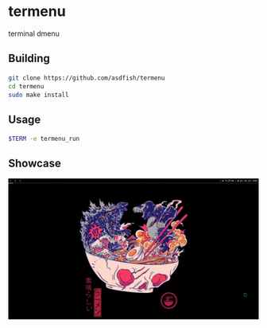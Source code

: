 # termenu
terminal dmenu

## Building
~~~bash
git clone https://github.com/asdfish/termenu
cd termenu
sudo make install
~~~

## Usage
~~~bash
$TERM -e termenu_run
~~~

## Showcase
![gif of the application working](./showcase.gif)

